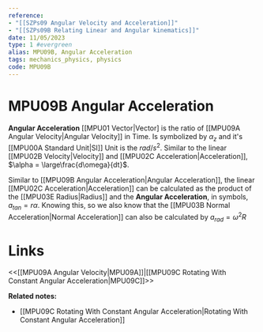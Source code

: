 ```yaml
---
reference:
- "[[SZPs09 Angular Velocity and Acceleration]]"
- "[[SZPs09B Relating Linear and Angular kinematics]]"
date: 11/05/2023
type: 1 #evergreen
alias: MPU09B, Angular Acceleration
tags: mechanics_physics, physics
code: MPU09B
---
```

# MPU09B Angular Acceleration

**Angular Acceleration** [[MPU01 Vector|Vector] is the ratio of [[MPU09A Angular Velocity|Angular Velocity]] in Time. Is symbolized by $\alpha_z$ and it's [[MPU00A Standard Unit|SI]] Unit is the $rad/s^2$. Similar to the linear [[MPU02B Velocity|Velocity]] and [[MPU02C Acceleration|Acceleration]], $\alpha = \large\frac{d\omega}{dt}$.

Similar to [[MPU09B Angular Acceleration|Angular Acceleration]], the linear [[MPU02C Acceleration|Acceleration]] can be calculated as the product of the [[MPU03E Radius|Radius]] and the **Angular Acceleration**, in symbols, $a_{tan} = r\alpha$. Knowing this, so we also know that the [[MPU03B Normal Acceleration|Normal Acceleration]] can also be calculated by $a_{rad} = \omega^2R$

# Links
<<[[MPU09A Angular Velocity|MPU09A]]|[[MPU09C Rotating With Constant Angular Acceleration|MPU09C]]>>

**Related notes:**
- [[MPU09C Rotating With Constant Angular Acceleration|Rotating With Constant Angular Acceleration]] 